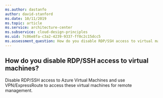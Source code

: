 ```yaml
---
ms.author: dastanfo
author: david-stanford
ms.date: 10/11/2019
ms.topic: article
ms.service: architecture-center
ms.subservice: cloud-design-principles
ms.uid: 7c06e8fa-c3a2-4239-9337-ff0c2c15dcc5
ms.assessment_question: How do you disable RDP/SSH access to virtual machines?
---
```

## How do you disable RDP/SSH access to virtual machines?


Disable RDP/SSH access to Azure Virtual Machines and use VPN/ExpressRoute to access these virtual machines for remote management.